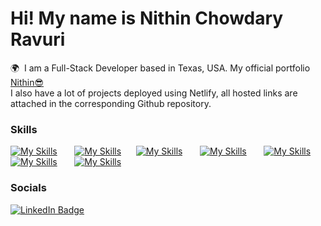 Hi! My name is Nithin Chowdary Ravuri 
========================================================================================================================================

🌍  I am a Full-Stack Developer based in Texas, USA. 
<span id="badges">
  My official portfolio
  <a href="https://nithin-chowdary-portfolio.netlify.app/" target="_blank">
    Nithin😎
  </a>
</span>
<br/>
I also have a lot of projects deployed using Netlify, all hosted links are attached in the corresponding Github repository.

### Skills

[![My Skills](https://skillicons.dev/icons?i=html,css)](https://skillicons.dev) &nbsp;&nbsp;&nbsp;&nbsp;&nbsp; [![My Skills](https://skillicons.dev/icons?i=js,react)](https://skillicons.dev)&nbsp;&nbsp;&nbsp;&nbsp;&nbsp; [![My Skills](https://skillicons.dev/icons?i=svelte,next)](https://skillicons.dev) &nbsp;&nbsp;&nbsp;&nbsp;&nbsp; [![My Skills](https://skillicons.dev/icons?i=tailwind,bootstrap)](https://skillicons.dev) &nbsp;&nbsp;&nbsp;&nbsp;&nbsp; [![My Skills](https://skillicons.dev/icons?i=nodejs,express)](https://skillicons.dev) &nbsp;&nbsp;&nbsp;&nbsp;&nbsp; [![My Skills](https://skillicons.dev/icons?i=java,python)](https://skillicons.dev) &nbsp;&nbsp;&nbsp;&nbsp;&nbsp; [![My Skills](https://skillicons.dev/icons?i=mongodb,postgres)](https://skillicons.dev)
<br/>

### Socials

<div id="badges">
  <a href="https://www.linkedin.com/in/nithinchowdaryravuri/">
    <img src="https://img.shields.io/badge/LinkedIn-blue?style=for-the-badge&logo=linkedin&logoColor=white" alt="LinkedIn Badge"/>
  </a>
</div>
